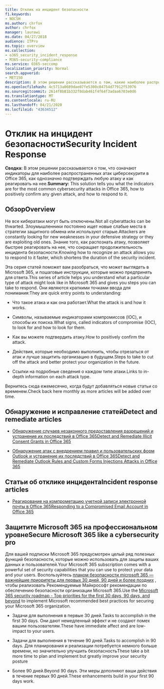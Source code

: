 ```yaml
---
title: Отклик на инцидент безопасности
f1.keywords:
- NOCSH
ms.author: chrfox
author: chrfox
manager: laurawi
ms.date: 04/27/2018
audience: ITPro
ms.topic: overview
ms.collection:
- o365_security_incident_response
- M365-security-compliance
ms.service: O365-seccomp
localization_priority: Normal
search.appverid:
- MET150
description: В этом решении рассказывается о том, какие наиболее распространенные атаки на циберсекурити могут выглядеть в Microsoft 365, и как реагировать на них.
ms.openlocfilehash: 4c5713a0689dae07fe5300c04754d77912f53976
ms.sourcegitcommit: 2614f8b81b332f8dab461f4f64f3adaa6703e0d6
ms.translationtype: MT
ms.contentlocale: ru-RU
ms.lasthandoff: 04/21/2020
ms.locfileid: "43634512"
---
```

# <a name="security-incident-response"></a><span data-ttu-id="2d902-103">Отклик на инцидент безопасности</span><span class="sxs-lookup"><span data-stu-id="2d902-103">Security Incident Response</span></span>

 <span data-ttu-id="2d902-104">**Сводка:** В этом решении рассказывается о том, что означают индикаторы для наиболее распространенных атак циберсекурити в Office 365, как однозначно подтверждать любую атаку и как реагировать на нее.</span><span class="sxs-lookup"><span data-stu-id="2d902-104">**Summary:** This solution tells you what the indicators are for the most common cybersecurity attacks in Office 365, how to positively confirm any given attack, and how to respond to it.</span></span>

## <a name="overview"></a><span data-ttu-id="2d902-105">Обзор</span><span class="sxs-lookup"><span data-stu-id="2d902-105">Overview</span></span>

<span data-ttu-id="2d902-106">Не все кибератаки могут быть отключены.</span><span class="sxs-lookup"><span data-stu-id="2d902-106">Not all cyberattacks can be thwarted.</span></span> <span data-ttu-id="2d902-107">Злоумышленники постоянно ищет новые слабые места в стратегии защитного обмена или используют старые.</span><span class="sxs-lookup"><span data-stu-id="2d902-107">Attackers are constantly looking for new weaknesses in your defensive strategy or they are exploiting old ones.</span></span> <span data-ttu-id="2d902-108">Знание того, как распознать атаку, позволяет быстрее реагировать на нее, что сокращает продолжительность инцидента безопасности.</span><span class="sxs-lookup"><span data-stu-id="2d902-108">Knowing how to recognize an attack allows you to respond to it faster, which shortens the duration of the security incident.</span></span>

<span data-ttu-id="2d902-109">Эта серия статей поможет вам разобраться, что может выглядеть в Microsoft 365, и пошаговые инструкции, которые можно предпринять для ответа.</span><span class="sxs-lookup"><span data-stu-id="2d902-109">This series of article helps you understand what a particular type of attack might look like in Microsoft 365 and gives you steps you can take to respond.</span></span> <span data-ttu-id="2d902-110">Они являются краткими точками ввода для понимания:</span><span class="sxs-lookup"><span data-stu-id="2d902-110">They are quick entry points to understanding:</span></span>

- <span data-ttu-id="2d902-111">Что такое атака и как она работает.</span><span class="sxs-lookup"><span data-stu-id="2d902-111">What the attack is and how it works.</span></span>

- <span data-ttu-id="2d902-112">Символы, называемые индикаторами компромиссов (IOC), и способы их поиска.</span><span class="sxs-lookup"><span data-stu-id="2d902-112">What signs, called indicators of compromise (IOC), to look for and how to look for them.</span></span>

- <span data-ttu-id="2d902-113">Как вы можете подтвердить атаку.</span><span class="sxs-lookup"><span data-stu-id="2d902-113">How to positively confirm the attack.</span></span>

- <span data-ttu-id="2d902-114">Действия, которые необходимо выполнить, чтобы отрезаться от атак и лучше защитить организацию в будущем.</span><span class="sxs-lookup"><span data-stu-id="2d902-114">Steps to take to cut off the attack and better protect your organization in the future.</span></span>

- <span data-ttu-id="2d902-115">Ссылки на подробные сведения о каждом типе атаки.</span><span class="sxs-lookup"><span data-stu-id="2d902-115">Links to in-depth information on each attack type.</span></span>

<span data-ttu-id="2d902-116">Вернитесь сюда ежемесячно, когда будут добавляться новые статьи со временем.</span><span class="sxs-lookup"><span data-stu-id="2d902-116">Check back here monthly as more articles will be added over time.</span></span>

## <a name="detect-and-remediate-articles"></a><span data-ttu-id="2d902-117">Обнаружение и исправление статей</span><span class="sxs-lookup"><span data-stu-id="2d902-117">Detect and remediate articles</span></span>

- [<span data-ttu-id="2d902-118">Обнаружение случаев незаконного предоставления разрешений и устранение их последствий в Office 365</span><span class="sxs-lookup"><span data-stu-id="2d902-118">Detect and Remediate Illicit Consent Grants in Office 365</span></span>](detect-and-remediate-illicit-consent-grants.md)

- [<span data-ttu-id="2d902-119">Обнаружение атак с внедрением правил и пользовательских форм Outlook и устранение их последствий в Office 365</span><span class="sxs-lookup"><span data-stu-id="2d902-119">Detect and Remediate Outlook Rules and Custom Forms Injections Attacks in Office 365</span></span>](detect-and-remediate-outlook-rules-forms-attack.md)

## <a name="incident-response-articles"></a><span data-ttu-id="2d902-120">Статьи об отклике инцидента</span><span class="sxs-lookup"><span data-stu-id="2d902-120">Incident response articles</span></span>

- [<span data-ttu-id="2d902-121">Реагирование на компрометацию учетной записи электронной почты в Office 365</span><span class="sxs-lookup"><span data-stu-id="2d902-121">Responding to a Compromised Email Account in Office 365</span></span>](responding-to-a-compromised-email-account.md)

## <a name="secure-microsoft-365-like-a-cybersecurity-pro"></a><span data-ttu-id="2d902-122">Защитите Microsoft 365 на профессиональном уровне</span><span class="sxs-lookup"><span data-stu-id="2d902-122">Secure Microsoft 365 like a cybersecurity pro</span></span>

<span data-ttu-id="2d902-123">Для вашей подписки Microsoft 365 предусмотрен целый ряд полезных функций безопасности, которые можно использовать для защиты ваших данных и пользователей.</span><span class="sxs-lookup"><span data-stu-id="2d902-123">Your Microsoft 365 subscription comes with a powerful set of security capabilities that you can use to protect your data and your users.</span></span>  <span data-ttu-id="2d902-124">Воспользуйтесь [планом безопасности microsoft 365 — важнейшие приоритеты для первых 30 дней, 90 дней и более поздних](security-roadmap.md) , чтобы реализовать Рекомендуемые Майкрософт рекомендации по обеспечению безопасности организации Microsoft 365.</span><span class="sxs-lookup"><span data-stu-id="2d902-124">Use the [Microsoft 365 security roadmap - Top priorities for the first 30 days, 90 days, and beyond](security-roadmap.md) to implement Microsoft recommended best practices for securing your Microsoft 365 organization.</span></span>

- <span data-ttu-id="2d902-125">Задачи для выполнения в первые 30 дней.</span><span class="sxs-lookup"><span data-stu-id="2d902-125">Tasks to accomplish in the first 30 days.</span></span>  <span data-ttu-id="2d902-126">Они дают немедленный эффект и не создают помех вашим пользователям.</span><span class="sxs-lookup"><span data-stu-id="2d902-126">These have immediate affect and are low-impact to your users.</span></span>

- <span data-ttu-id="2d902-127">Задачи для выполнения в течение 90 дней.</span><span class="sxs-lookup"><span data-stu-id="2d902-127">Tasks to accomplish in 90 days.</span></span> <span data-ttu-id="2d902-128">Для планирования и реализации потребуется немного больше времени, но значительно улучшить безопасность</span><span class="sxs-lookup"><span data-stu-id="2d902-128">These take a bit more time to plan and implement but greatly improve your security posture</span></span>

- <span data-ttu-id="2d902-129">Более 90 дней.</span><span class="sxs-lookup"><span data-stu-id="2d902-129">Beyond 90 days.</span></span> <span data-ttu-id="2d902-130">Эти меры дополняют ваши действия в течение первых 90 дней.</span><span class="sxs-lookup"><span data-stu-id="2d902-130">These enhancements build in your first 90 days work.</span></span>
